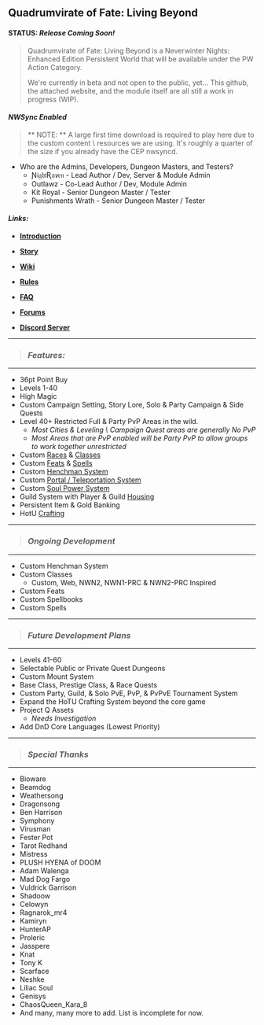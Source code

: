 ## Quadrumvirate of Fate: Living Beyond

</n>

#### **STATUS:** *Release Coming Soon!*

</n>

> Quadrumvirate of Fate: Living Beyond is a Neverwinter Nights: Enhanced Edition Persistent World that will be available under the PW Action Category.
>
> We're currently in beta and not open to the public, yet...
> This github, the attached website, and the module itself are all still a work in progress (WIP).

</n>

#### *NWSync Enabled*
> ** NOTE: ** A large first time download is required to play here due to the custom content \ resources we are using. It's roughly a quarter of the size if you already have the CEP nwsyncd.

</n>

 - Who are the Admins, Developers, Dungeon Masters, and Testers?
	- Ɲ𝔦𝔤𝔥𝔱Ʀ𝔞𝘷𝔢𝔫 - Lead Author / Dev, Server & Module Admin
	- Outlawz - Co-Lead Author / Dev, Module Admin
	- Kit Royal - Senior Dungeon Master / Tester
	- Punishments Wrath - Senior Dungeon Master / Tester

</n>

#### ***Links:***

* **[Introduction](https://github.com/NightRaven-NWNEE/QoF-LB/wiki/Introduction)**

* **[Story](https://github.com/NightRaven-NWNEE/QoF-LB/wiki/Story)**

* **[Wiki](https://github.com/NightRaven-NWNEE/QoF-LB/wiki)**

* **[Rules](https://github.com/NightRaven-NWNEE/QoF-LB/wiki/Rules)**

* **[FAQ](https://github.com/NightRaven-NWNEE/QoF-LB/wiki/FAQ)**

* **[Forums](https://github.com/NightRaven-NWNEE/QoF-LB/discussions)**

* **[Discord Server](https://github.com/NightRaven-NWNEE/QoF-LB/wiki)**

---
> ### ***Features:***
---
* 36pt Point Buy
* Levels 1-40
* High Magic
* Custom Campaign Setting, Story Lore, Solo & Party Campaign & Side Quests
* Level 40+ Restricted Full & Party PvP Areas in the wild.
	- *Most Cities & Leveling \ Campaign Quest areas are generally No PvP*
	- *Most Areas that are PvP enabled will be Party PvP to allow groups to work together unrestricted*
* Custom [Races](https://github.com/NightRaven-NWNEE/QoF-LB/wiki/Races) & [Classes](https://github.com/NightRaven-NWNEE/QoF-LB/wiki/Classes)
* Custom [Feats](https://github.com/NightRaven-NWNEE/QoF-LB/wiki/Feats) & [Spells](https://github.com/NightRaven-NWNEE/QoF-LB/wiki/Spells)
* Custom [Henchman System](https://github.com/NightRaven-NWNEE/QoF-LB/wiki/Henchman_System)
* Custom [Portal / Teleportation System](https://github.com/NightRaven-NWNEE/QoF-LB/wiki/Portal_System)
* Custom [Soul Power System](https://github.com/NightRaven-NWNEE/QoF-LB/wiki/Soul_Power_System)
* Guild System with Player & Guild [Housing](https://github.com/NightRaven-NWNEE/QoF-LB/wiki/Housing)
* Persistent Item & Gold Banking
* HotU [Crafting](https://github.com/NightRaven-NWNEE/QoF-LB/wiki/Crafting)

</n>

---
> ### ***Ongoing Development***
---
* Custom Henchman System
* Custom Classes 
	+ Custom, Web, NWN2, NWN1-PRC & NWN2-PRC Inspired
* Custom Feats
* Custom Spellbooks
* Custom Spells

</n>

---
> ### ***Future Development Plans***
---
* Levels 41-60
* Selectable Public or Private Quest Dungeons
* Custom Mount System
* Base Class, Prestige Class, & Race Quests
* Custom Party, Guild, & Solo PvE, PvP, & PvPvE Tournament System
* Expand the HoTU Crafting System beyond the core game
* Project Q Assets
	- *Needs Investigation*
* Add DnD Core Languages (Lowest Priority)	

</n>

---
> ### ***Special Thanks***
---
- Bioware
- Beamdog
- Weathersong
- Dragonsong
- Ben Harrison
- Symphony
- Virusman
- Fester Pot
- Tarot Redhand
- Mistress
- PLUSH HYENA of DOOM
- Adam Walenga
- Mad Dog Fargo
- Vuldrick Garrison
- Shadoow
- Celowyn
- Ragnarok_mr4
- Kamiryn
- HunterAP
- Proleric
- Jasspere
- Knat
- Tony K
- Scarface
- Neshke
- Liliac Soul
- Genisys
- ChaosQueen_Kara_8
- And many, many more to add. List is incomplete for now.

